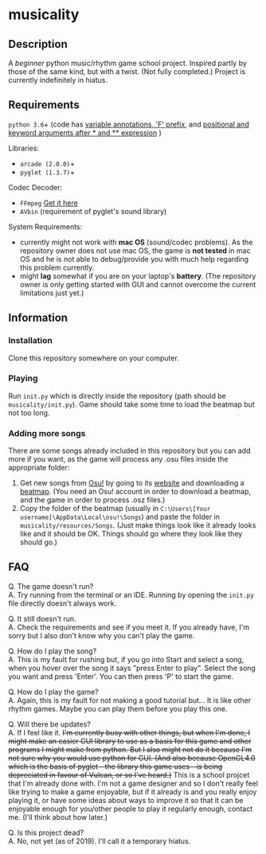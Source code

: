 # musicality
## Description
A _beginner_ python music/rhythm game school project. Inspired partly by those of the same kind, but 
with a twist. (Not fully completed.) Project is currently indefinitely in hiatus.

## Requirements
`python 3.6`+ (code has [variable annotations, 'F' prefix](README.md# "added in python 3.6"), and [positional and keyword arguments after * and ** expression](README.md# "added in python 3.5") )

Libraries:
- `arcade (2.0.0)`+
- `pyglet (1.3.7)`+

Codec Decoder:
- `FFmpeg` [Get it here](https://ffmpeg.org/download.html)
- `AVbin` (requirement of pyglet's sound library)

System Requirements:
- currently might not work with __mac OS__ (sound/codec problems).
As the repository owner does not use mac OS, the game is __not tested__ in mac OS and 
he is not able to debug/provide you with much help regarding this problem currently.
- might __lag__ somewhat if you are on your laptop's __battery__. (The repository owner
is only getting started with GUI and cannot overcome the current limitations just yet.)

## Information
### Installation
Clone this repository somewhere on your computer.

### Playing
Run `init.py` which is directly inside the repository (path should be `musicality/init.py`).
Game should take some time to load the beatmap but not too long.

### Adding more songs
There are some songs already included in this repository but you can add more if you want, as the game
 will process any .osu files inside the appropriate folder:
 
1. Get new songs from [Osu!](https://github.com/ppy/osu) by going to its [website](https://osu.ppy.sh)
and downloading a [beatmap](https://osu.ppy.sh/p/beatmaplist).
(You need an Osu! account in order to download a beatmap, and the game in order to process .osz files.)
2. Copy the folder of the beatmap (usually in `C:\Users\[Your username]\AppData\Local\osu!\Songs`)
and paste the folder in `musicality/resources/Songs`. (Just make things look like it already looks like
and it should be OK. Things should go where they look like they should go.)
 
## FAQ
Q. The game doesn't run?\
A. Try running from the terminal or an IDE. Running by opening the `init.py` 
file directly doesn't always work.

Q. It still doesn't run.\
A. Check the requirements and see if you meet it. If you already have, I'm sorry but I also don't know
why you can't play the game.

Q. How do I play the song?\
A. This is my fault for rushing but, if you go into Start and select a song, 
when you hover over the song it says "press Enter to play". Select the song you want and press 'Enter'.
You can then press 'P' to start the game.

Q. How do I play the game?\
A. Again, this is my fault for not making a good tutorial but... It is like other rhythm games.
Maybe you can play them before you play this one.

Q. Will there be updates?\
A. If I feel like it. ~~I'm currently busy with other things, but when I'm done, I might make an easier
GUI library to use as a basis for this game and other programs I might make from python. But I also might
not do it because I'm not sure why you would use python for GUI. (And also because OpenGL4.0 which is the
basis of pyglet—the library this game uses—is being depreciated in favour of Vulcan, or so I've heard.)~~
This is a school projcet that I'm already done with.
I'm not a game designer and so I don't really feel like trying to make a game enjoyable, but if it 
already is and you really enjoy playing it, or have some ideas about ways to improve it so that it can be
enjoyable enough for you/other people to play it regularly enough, contact me. (I'll think about how later.)

Q. Is this project dead?\
A. No, not yet (as of 2019). I'll call it a temporary hiatus.
